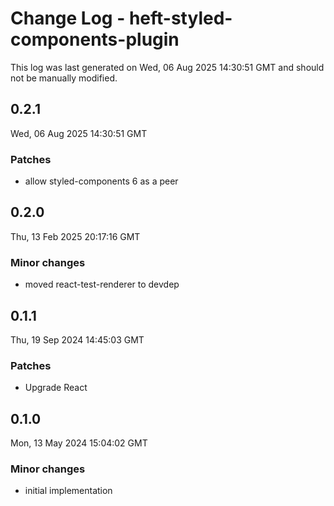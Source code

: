 # Change Log - heft-styled-components-plugin

This log was last generated on Wed, 06 Aug 2025 14:30:51 GMT and should not be manually modified.

## 0.2.1
Wed, 06 Aug 2025 14:30:51 GMT

### Patches

- allow styled-components 6 as a peer

## 0.2.0
Thu, 13 Feb 2025 20:17:16 GMT

### Minor changes

- moved react-test-renderer to devdep

## 0.1.1
Thu, 19 Sep 2024 14:45:03 GMT

### Patches

- Upgrade React

## 0.1.0
Mon, 13 May 2024 15:04:02 GMT

### Minor changes

- initial implementation

